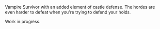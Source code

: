 Vampire Survivor with an added element of castle defense. The hordes are even harder to defeat when you're trying to defend your holds. 

Work in progress.
